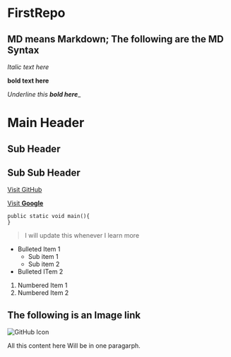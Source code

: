 # FirstRepo

## MD means Markdown; The following are the MD Syntax

_Italic text here_

**bold text here**

_Underline this **bold here**__

# Main Header

## Sub Header

## Sub Sub Header

[Visit GitHub](http://github.com)

[Visit **Google**](http://google.com)

```
public static void main(){
}
```

> I will update this whenever I learn more

- Bulleted Item 1
  - Sub item 1
  - Sub item 2
- Bulleted ITem 2

1. Numbered Item 1
2. Numbered Item 2

## The following is an Image link
![GitHub Icon](https://upload.wikimedia.org/wikipedia/commons/thumb/9/91/Octicons-mark-github.svg/200px-Octicons-mark-github.svg.png)

All this content here
Will be in one paragarph.
